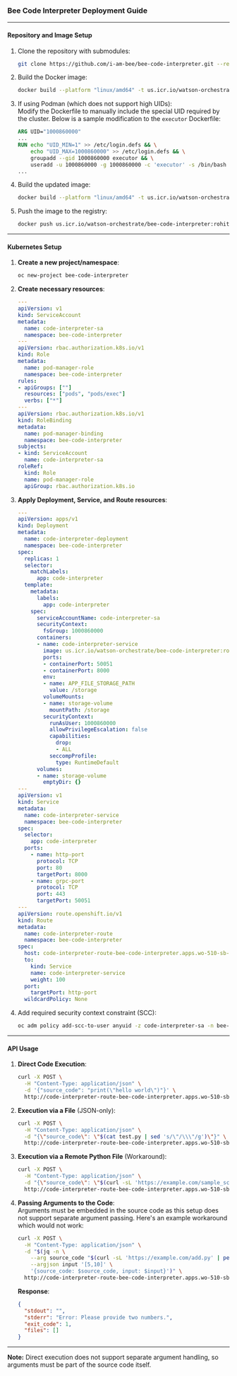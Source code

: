 ### Bee Code Interpreter Deployment Guide  

---

#### **Repository and Image Setup**  

1. Clone the repository with submodules:  
   ```bash
   git clone https://github.com/i-am-bee/bee-code-interpreter.git --recurse-submodules
   ```

2. Build the Docker image:  
   ```bash
   docker build --platform "linux/amd64" -t us.icr.io/watson-orchestrate/bee-code-interpreter:rohit .
   ```

3. If using Podman (which does not support high UIDs):  
   Modify the Dockerfile to manually include the special UID required by the cluster. Below is a sample modification to the `executor` Dockerfile: 

   ```dockerfile
   ARG UID="1000860000"
   ...
   RUN echo "UID_MIN=1" >> /etc/login.defs && \
       echo "UID_MAX=1000860000" >> /etc/login.defs && \
       groupadd --gid 1000860000 executor && \
       useradd -u 1000860000 -g 1000860000 -c 'executor' -s /bin/bash executor
   ...
   ```

4. Build the updated image:  
   ```bash
   docker build --platform "linux/amd64" -t us.icr.io/watson-orchestrate/bee-code-interpreter:rohit executor
   ```

5. Push the image to the registry:  
   ```bash
   docker push us.icr.io/watson-orchestrate/bee-code-interpreter:rohit
   ```

---

#### **Kubernetes Setup**

1. **Create a new project/namespace**:
   ```bash
   oc new-project bee-code-interpreter
   ```

2. **Create necessary resources**:
   ```yaml
   ---
   apiVersion: v1
   kind: ServiceAccount
   metadata:
     name: code-interpreter-sa
     namespace: bee-code-interpreter
   ---
   apiVersion: rbac.authorization.k8s.io/v1
   kind: Role
   metadata:
     name: pod-manager-role
     namespace: bee-code-interpreter
   rules:
   - apiGroups: [""]
     resources: ["pods", "pods/exec"]
     verbs: ["*"]
   ---
   apiVersion: rbac.authorization.k8s.io/v1
   kind: RoleBinding
   metadata:
     name: pod-manager-binding
     namespace: bee-code-interpreter
   subjects:
   - kind: ServiceAccount
     name: code-interpreter-sa
   roleRef:
     kind: Role
     name: pod-manager-role
     apiGroup: rbac.authorization.k8s.io
   ```
   
3. **Apply Deployment, Service, and Route resources**:  
   ```yaml
   ---
   apiVersion: apps/v1
   kind: Deployment
   metadata:
     name: code-interpreter-deployment
     namespace: bee-code-interpreter
   spec:
     replicas: 1
     selector:
       matchLabels:
         app: code-interpreter
     template:
       metadata:
         labels:
           app: code-interpreter
       spec:
         serviceAccountName: code-interpreter-sa
         securityContext:
           fsGroup: 1000860000
         containers:
         - name: code-interpreter-service
           image: us.icr.io/watson-orchestrate/bee-code-interpreter:rohit
           ports:
           - containerPort: 50051
           - containerPort: 8000
           env:
           - name: APP_FILE_STORAGE_PATH
             value: /storage
           volumeMounts:
           - name: storage-volume
             mountPath: /storage
           securityContext:
             runAsUser: 1000860000
             allowPrivilegeEscalation: false
             capabilities:
               drop:
               - ALL
             seccompProfile:
               type: RuntimeDefault
         volumes:
         - name: storage-volume
           emptyDir: {}
   ---
   apiVersion: v1
   kind: Service
   metadata:
     name: code-interpreter-service
     namespace: bee-code-interpreter
   spec:
     selector:
       app: code-interpreter
     ports:
       - name: http-port
         protocol: TCP
         port: 80
         targetPort: 8000
       - name: grpc-port
         protocol: TCP
         port: 443
         targetPort: 50051
   ---
   apiVersion: route.openshift.io/v1
   kind: Route
   metadata:
     name: code-interpreter-route
     namespace: bee-code-interpreter
   spec:
     host: code-interpreter-route-bee-code-interpreter.apps.wo-510-sb-ng-5.cp.fyre.ibm.com
     to:
       kind: Service
       name: code-interpreter-service
       weight: 100
     port:
       targetPort: http-port
     wildcardPolicy: None
   ```

4. Add required security context constraint (SCC):
   ```bash
   oc adm policy add-scc-to-user anyuid -z code-interpreter-sa -n bee-code-interpreter
   ```

---

#### **API Usage**

1. **Direct Code Execution**:
   ```bash
   curl -X POST \
     -H "Content-Type: application/json" \
     -d '{"source_code": "print(\"hello world\")"}' \
     http://code-interpreter-route-bee-code-interpreter.apps.wo-510-sb-ng-5.cp.fyre.ibm.com/execute
   ```

2. **Execution via a File** (JSON-only):  
   ```bash
   curl -X POST \
     -H "Content-Type: application/json" \
     -d "{\"source_code\": \"$(cat test.py | sed 's/\"/\\\"/g')\"}" \
     http://code-interpreter-route-bee-code-interpreter.apps.wo-510-sb-ng-5.cp.fyre.ibm.com/execute
   ```

3. **Execution via a Remote Python File** (Workaround):  
   ```bash
   curl -X POST \
     -H "Content-Type: application/json" \
     -d "{\"source_code\": \"$(curl -sL 'https://example.com/sample_script.py' | awk '{printf \"%s\\n\", $0}' | sed 's/\"/\\\"/g')\"}" \
     http://code-interpreter-route-bee-code-interpreter.apps.wo-510-sb-ng-5.cp.fyre.ibm.com/execute
   ```

4. **Passing Arguments to the Code**:  
   Arguments must be embedded in the source code as this setup does not support separate argument passing. Here's an example workaround which would not work:  
   ```bash
   curl -X POST \
     -H "Content-Type: application/json" \
     -d "$(jq -n \
       --arg source_code "$(curl -sL 'https://example.com/add.py' | perl -pE 's/\\/\\\\/g; s/\"/\\\\\"/g')" \
       --argjson input '[5,10]' \
       '{source_code: $source_code, input: $input}')" \
     http://code-interpreter-route-bee-code-interpreter.apps.wo-510-sb-ng-5.cp.fyre.ibm.com/execute
   ```

   **Response**:  
   ```json
   {
     "stdout": "",
     "stderr": "Error: Please provide two numbers.",
     "exit_code": 1,
     "files": []
   }
   ```

---

**Note:** Direct execution does not support separate argument handling, so arguments must be part of the source code itself.